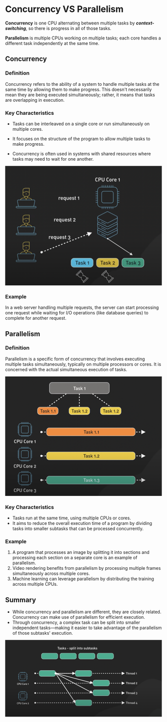 # Concurrency VS Parallelism

**Concurrency** is one CPU alternating between multiple tasks by **_context-switching_**, so there is progress in all of those tasks.

**Parallelism** is multiple CPUs working on multiple tasks; each core handles a different task independently at the same time.


## Concurrency

### Definition 
Concurrency refers to the ability of a system to handle multiple tasks at the same time by allowing them to make progress. This doesn't necessarily mean they are being executed simultaneously; rather, it means that tasks are overlapping in execution.

### Key Characteristics

- Tasks can be interleaved on a single core or run simultaneously on multiple cores.
- It focuses on the structure of the program to allow multiple tasks to make progress.

- Concurrency is often used in systems with shared resources where tasks may need to wait for one another.

![Concurrency](../images/concurrency.png)

### Example
In a web server handling multiple requests, the server can start processing one request while waiting for I/O operations (like database queries) to complete for another request.


## Parallelism

### Definition
Parallelism is a specific form of concurrency that involves executing multiple tasks simultaneously, typically on multiple processors or cores. 
It is concerned with the actual simultaneous execution of tasks.

![Parallelism](../images/parallelism.png)

### Key Characteristics

- Tasks run at the same time, using multiple CPUs or cores.
- It aims to reduce the overall execution time of a program by dividing tasks into smaller subtasks that can be processed concurrently.



### Example
1. A program that processes an image by splitting it into sections and processing each section on a separate core is an example of parallelism.
2. Video rendering benefits from parallelism by processing multiple frames simultaneously across multiple cores.
3. Machine learning can leverage parallelism by distributing the training across multiple CPUs.

## Summary

- While concurrency and parallelism are different, they are closely related. Concurrency can make use of parallelism for efficient execution.
- Through concurrency, a complex task can be split into smaller independent tasks—making it easier to take advantage of the parallelism of those subtasks' execution.

![Concurrency with Parallelism](../images/concurrency-with-parallelism.png)
